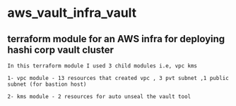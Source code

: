# aws_vault_infra_vault
## terraform module for an AWS infra for deploying hashi corp vault cluster

```
In this terraform module I used 3 child modules i.e, vpc kms 

1- vpc module - 13 resources that created vpc , 3 pvt subnet ,1 public subnet (for bastion host)

2- kms module - 2 resources for auto unseal the vault tool 

```

